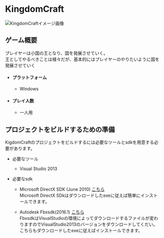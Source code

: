 # KingdomCraft


![KingdomCraftイメージ画像](https://cloud.githubusercontent.com/assets/16873201/20256951/ffe0119c-aa89-11e6-80d6-514e860e5b2f.jpg)


ゲーム概要
---
プレイヤーは小国の王となり、国を発展させていく。  
王としてやるべきことは様々だが、基本的にはプレイヤーのやりたいように国を発展させていく

* #### プラットフォーム
  * Windows

* #### プレイ人数
  * 一人用


プロジェクトをビルドするための準備
---

KigdomCraftのプロジェクトをビルドするには必要なツールとsdkを用意する必要があります。

* 必要なツール
  * Visual Studio 2013  


* 必要なsdk  
  * Microsoft DirectX SDK (June 2010)  [こちら](https://www.microsoft.com/en-us/download/details.aspx?id=6812)  
    Microsoft DirectX SDkはダウンロードしたexeに従えば簡単にインストールできます。

  * Autodesk Fbxsdk(2016.1)  [こちら](http://usa.autodesk.com/adsk/servlet/pc/item?id=24535361&siteID=123112)  
    FbxsdkはVisualStudioの環境によってダウンロードするファイルが変わりますのでVisualStudio2013のバージョンをダウンロードしてくだい。  
    こちらもダウンロードしたexeに従えばインストールできます。
